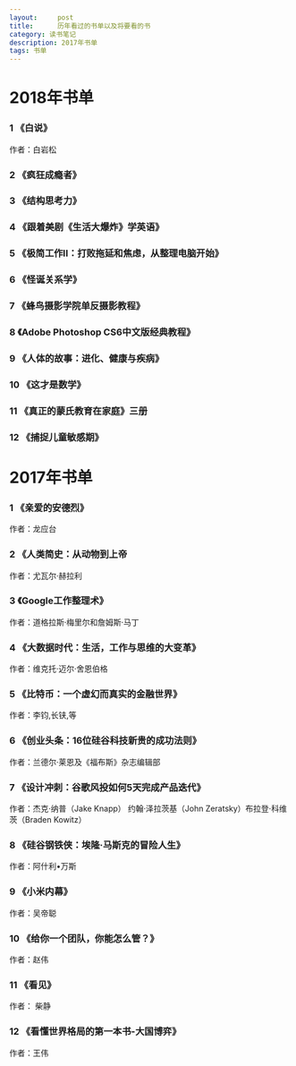 ```yaml
---
layout:     post
title:      历年看过的书单以及将要看的书
category: 读书笔记
description: 2017年书单
tags: 书单
---
```

# 2018年书单

### 1 《白说》
作者：白岩松

### 2 《疯狂成瘾者》

### 3 《结构思考力》

### 4 《跟着美剧《生活大爆炸》学英语》

### 5 《极简工作II：打败拖延和焦虑，从整理电脑开始》

### 6 《怪诞关系学》

### 7 《蜂鸟摄影学院单反摄影教程》

### 8 《Adobe Photoshop CS6中文版经典教程》

### 9 《人体的故事：进化、健康与疾病》

### 10 《这才是数学》

### 11 《真正的蒙氏教育在家庭》三册

### 12 《捕捉儿童敏感期》


# 2017年书单

### 1 《亲爱的安德烈》  
作者：龙应台

### 2 《人类简史：从动物到上帝
作者：尤瓦尔·赫拉利

### 3 《Google工作整理术》
作者：道格拉斯·梅里尔和詹姆斯·马丁

### 4 《大数据时代：生活，工作与思维的大变革》
作者：维克托·迈尔·舍恩伯格

### 5 《比特币：一个虚幻而真实的金融世界》
作者：李钧,长铗,等

### 6 《创业头条：16位硅谷科技新贵的成功法则》
作者：兰德尔·莱恩及《福布斯》杂志编辑部

### 7 《设计冲刺：谷歌风投如何5天完成产品迭代》
作者：杰克·纳普（Jake Knapp） 约翰·泽拉茨基（John Zeratsky）布拉登·科维茨（Braden Kowitz）

### 8 《硅谷钢铁侠：埃隆·马斯克的冒险人生》
作者：阿什利•万斯 

### 9 《小米内幕》
作者：吴帝聪

### 10 《给你一个团队，你能怎么管？》
作者：赵伟

### 11 《看见》
作者： 柴静

### 12 《看懂世界格局的第一本书-大国博弈》
作者：王伟

